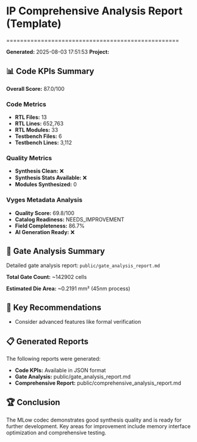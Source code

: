 # IP Comprehensive Analysis Report (Template)
==================================================

**Generated:** 2025-08-03 17:51:53
**Project:** 

## 📊 Code KPIs Summary

**Overall Score:** 87.0/100

### Code Metrics
- **RTL Files:** 13
- **RTL Lines:** 652,763
- **RTL Modules:** 33
- **Testbench Files:** 6
- **Testbench Lines:** 3,112

### Quality Metrics
- **Synthesis Clean:** ❌
- **Synthesis Stats Available:** ❌
- **Modules Synthesized:** 0

### Vyges Metadata Analysis
- **Quality Score:** 69.8/100
- **Catalog Readiness:** NEEDS_IMPROVEMENT
- **Field Completeness:** 86.7%
- **AI Generation Ready:** ❌

## 🔧 Gate Analysis Summary

Detailed gate analysis report: `public/gate_analysis_report.md`

**Total Gate Count:** ~142902 cells

**Estimated Die Area:** ~0.2191 mm² (45nm process)

## 🎯 Key Recommendations

- Consider advanced features like formal verification

## 📋 Generated Reports

The following reports were generated:
- **Code KPIs:** Available in JSON format
- **Gate Analysis:** public/gate_analysis_report.md
- **Comprehensive Report:** public/comprehensive_analysis_report.md

## 🏆 Conclusion

The MLow codec demonstrates good synthesis quality and is ready for further development.
Key areas for improvement include memory interface optimization and comprehensive testing.
